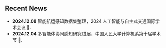 ## Recent News

- <i class="bi bi-megaphone-fill"></i> **2024.12.08** 智能航运感知数据集整理，2024 人工智能与自主式交通国际学术会议 🎉. 
- <i class="bi bi-megaphone-fill"></i> **2024.12.04** 多智能体协同感知研究进展，中国人民大学计算机系第十届学术节 🎉.